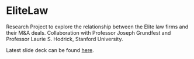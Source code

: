 # EliteLaw
Research Project to explore the relationship between the Elite law firms and their M&amp;A deals. Collaboration with Professor Joseph Grundfest and Professor Laurie S. Hodrick, Stanford University.

Latest slide deck can be found [here](https://github.com/noamhabot/EliteLaw/tree/master/Generate%20Latex/AutoMerge/SlideDeck2016-10-15-2018.pdf).
